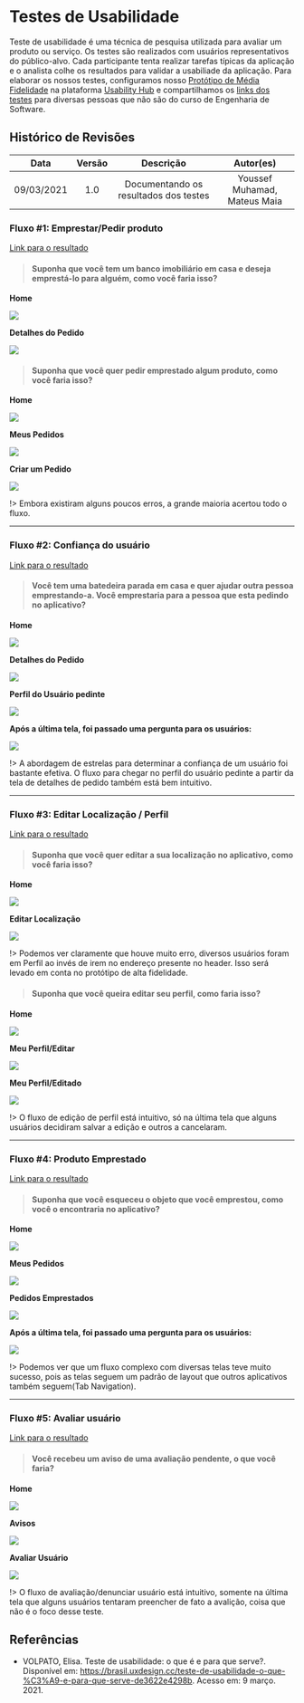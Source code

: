 # Testes de Usabilidade

Teste de usabilidade é uma técnica de pesquisa utilizada para avaliar um produto ou serviço. Os testes são realizados com usuários representativos do público-alvo. Cada participante tenta realizar tarefas típicas da aplicação e o analista colhe os resultados para validar a usabiliade da aplicação. Para elaborar os nossos testes, configuramos nosso [Protótipo de Média Fidelidade](../prototipo_media_fidelidade.md) na plataforma [Usability Hub](https://usabilityhub.com/) e compartilhamos os [links dos testes](https://github.com/fga-eps-mds/2020.2-Lend.it/issues/53#issuecomment-786994175) para diversas pessoas que não são do curso de Engenharia de Software.

## Histórico de Revisões

| Data | Versão | Descrição | Autor(es) |
| :--: | :----: | :-------: | :-------: |
|  09/03/2021    | 1.0 |   Documentando os resultados dos testes  |  Youssef Muhamad, Mateus Maia |


### Fluxo #1: Emprestar/Pedir produto
[Link para o resultado](https://app.usabilityhub.com/tests/bd76f02ed528/results/e0463c9bc887)

> #### Suponha que você tem um banco imobiliário em casa e deseja emprestá-lo para alguém, como você faria isso?

**Home**

![](../../assets/img/teste_usabilidade/emprestar-pedir-01.png)

**Detalhes do Pedido**

![](../../assets/img/teste_usabilidade/emprestar-pedir-02.png)


> #### Suponha que você quer pedir emprestado algum produto, como você faria isso?

**Home**

![](../../assets/img/teste_usabilidade/emprestar-pedir-03.png)

**Meus Pedidos**

![](../../assets/img/teste_usabilidade/emprestar-pedir-04.png)

**Criar um Pedido**

![](../../assets/img/teste_usabilidade/emprestar-pedir-05.png)

!> Embora existiram alguns poucos erros, a grande maioria acertou todo o fluxo.

---

### Fluxo #2: Confiança do usuário
[Link para o resultado](https://app.usabilityhub.com/tests/a64012e15619/results/714732678470)

> #### Você tem uma batedeira parada em casa e quer ajudar outra pessoa emprestando-a. Você emprestaria para a pessoa que esta pedindo no aplicativo?

**Home**

![](../../assets/img/teste_usabilidade/confianca-usuario-01.png)

**Detalhes do Pedido**

![](../../assets/img/teste_usabilidade/confianca-usuario-02.png)

**Perfil do Usuário pedinte**

![](../../assets/img/teste_usabilidade/confianca-usuario-03.png)

**Após a última tela, foi passado uma pergunta para os usuários:**

![](../../assets/img/teste_usabilidade/confianca-usuario-04.png)

!> A abordagem de estrelas para determinar a confiança de um usuário foi bastante efetiva. O fluxo para chegar no perfil do usuário pedinte a partir da tela de detalhes de pedido também está bem intuitivo.

---

### Fluxo #3: Editar Localização / Perfil
[Link para o resultado](https://app.usabilityhub.com/tests/f2f30ab3d1eb/results/d22781ce2f3e)

> #### Suponha que você quer editar a sua localização no aplicativo, como você faria isso?

**Home**

![](../../assets/img/teste_usabilidade/editar-localizacao-perfil-01.png)

**Editar Localização**

![](../../assets/img/teste_usabilidade/editar-localizacao-perfil-02.png)

!> Podemos ver claramente que houve muito erro, diversos usuários foram em Perfil ao invés de irem no endereço presente no header. Isso será levado em conta no protótipo de alta fidelidade.

> #### Suponha que você queira editar seu perfil, como faria isso?

**Home**

![](../../assets/img/teste_usabilidade/editar-localizacao-perfil-03.png)

**Meu Perfil/Editar**

![](../../assets/img/teste_usabilidade/editar-localizacao-perfil-04.png)

**Meu Perfil/Editado**

![](../../assets/img/teste_usabilidade/editar-localizacao-perfil-05.png)

!> O fluxo de edição de perfil está intuitivo, só na última tela que alguns usuários decidiram salvar a edição e outros a cancelaram.

---

### Fluxo #4: Produto Emprestado
[Link para o resultado](https://app.usabilityhub.com/tests/728c642f333f/results/64bf19714054)

> #### Suponha que você esqueceu o objeto que você emprestou, como você o encontraria no aplicativo?

**Home**

![](../../assets/img/teste_usabilidade/produto-emprestado-01.png)

**Meus Pedidos**

![](../../assets/img/teste_usabilidade/produto-emprestado-02.png)

**Pedidos Emprestados**

![](../../assets/img/teste_usabilidade/produto-emprestado-03.png)


**Após a última tela, foi passado uma pergunta para os usuários:**

![](../../assets/img/teste_usabilidade/produto-emprestado-04.png)

!> Podemos ver que um fluxo complexo com diversas telas teve muito sucesso, pois as telas seguem um padrão de layout que outros aplicativos também seguem(Tab Navigation).

---

### Fluxo #5: Avaliar usuário
[Link para o resultado](https://app.usabilityhub.com/tests/8afbcea36921/results/2cc09c678b5e)

> #### Você recebeu um aviso de uma avaliação pendente, o que você faria?

**Home**

![](../../assets/img/teste_usabilidade/avaliar-usuario-01.png)

**Avisos**

![](../../assets/img/teste_usabilidade/avaliar-usuario-02.png)

**Avaliar Usuário**

![](../../assets/img/teste_usabilidade/avaliar-usuario-03.png)

!> O fluxo de avaliação/denunciar usuário está intuitivo, somente na última tela que alguns usuários tentaram preencher de fato a avalição, coisa que não é o foco desse teste.


## Referências

- VOLPATO, Elisa. Teste de usabilidade: o que é e para que serve?. Disponível em: https://brasil.uxdesign.cc/teste-de-usabilidade-o-que-%C3%A9-e-para-que-serve-de3622e4298b. Acesso em: 9 março. 2021.
